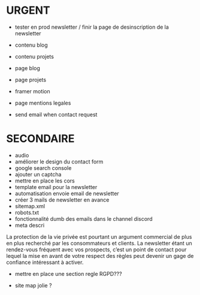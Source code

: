 # URGENT

- tester en prod newsletter / finir la page de desinscription de la newsletter

- contenu blog
- contenu projets
- page blog
- page projets
- framer motion
- page mentions legales
- send email when contact request

# SECONDAIRE

- audio
- améliorer le design du contact form
- google search console
- ajouter un captcha
- mettre en place les cors
- template email pour la newsletter
- automatisation envoie email de newsletter
- créer 3 mails de newsletter en avance
- sitemap.xml
- robots.txt
- fonctionnalité dumb des emails dans le channel discord
- meta descri

La protection de la vie privée est pourtant un argument commercial de plus en plus recherché par les consommateurs et clients. La newsletter étant un rendez-vous fréquent avec vos prospects, c’est un point de contact pour lequel la mise en avant de votre respect des règles peut devenir un gage de confiance intéressant à activer.

- mettre en place une section regle RGPD???

- site map jolie ?

